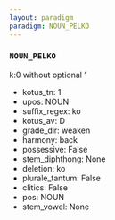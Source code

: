 ```yaml
---
layout: paradigm
paradigm: NOUN_PELKO
---
```

### ` NOUN_PELKO `

k:0 without optional ’
* kotus_tn: 1
* upos: NOUN
* suffix_regex: ko
* kotus_av: D
* grade_dir: weaken
* harmony: back
* possessive: False
* stem_diphthong: None
* deletion: ko
* plurale_tantum: False
* clitics: False
* pos: NOUN
* stem_vowel: None
